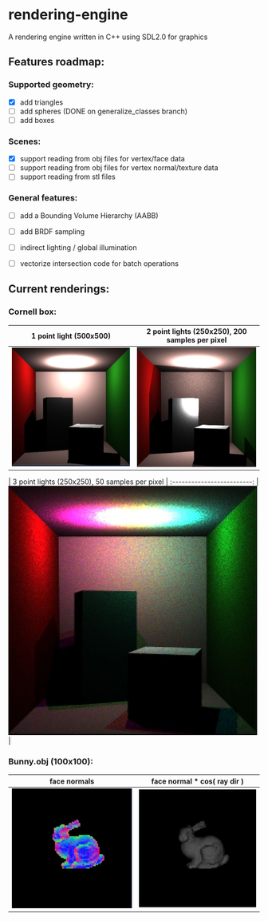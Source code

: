 # rendering-engine #
A rendering engine written in C++ using SDL2.0 for graphics

## Features roadmap: ##

### Supported geometry: ###
- [x] add triangles
- [ ] add spheres (DONE on generalize_classes branch)
- [ ] add boxes

### Scenes: ###
- [x] support reading from obj files for vertex/face data
- [ ] support reading from obj files for vertex normal/texture data
- [ ] support reading from stl files

### General features: ###
- [ ] add a Bounding Volume Hierarchy (AABB)
- [ ] add BRDF sampling
- [ ] indirect lighting / global illumination
- [ ] vectorize intersection code for batch operations


## Current renderings: ##

### Cornell box: ###
| 1 point light (500x500) | 2 point lights (250x250), 200 samples per pixel |
:-------------------------:|:-------------------------:
| ![img_cornell_box_500x500](https://github.com/Runtime-Learner/rendering-engine/blob/main/output_images/cornell-box-ptLight-500x500.jpg "500x500 render of the Cornell box. Pointlight. No indirect illumination") | ![img_cornell_box_250x250, 2 lights](https://github.com/Runtime-Learner/rendering-engine/blob/generalize_classes/output_images/cornell-box-two-ptLights-250x250_200samples.jpg) |

| 3 point lights (250x250), 50 samples per pixel |
:-------------------------:
|![img_cornell_box_250x250, 3 lights](https://github.com/Runtime-Learner/rendering-engine/blob/main/output_images/cornell-box-3-ptLights-250x250_50samples.jpg)  |

### Bunny.obj (100x100): ###
| face normals | face normal * cos( ray dir ) |
:-------------------------:|:-------------------------:
| ![face normals](https://github.com/Runtime-Learner/rendering-engine/blob/generalize_classes/output_images/bunny_normal_100x100.jpg) | ![normal cos ray](https://github.com/Runtime-Learner/rendering-engine/blob/generalize_classes/output_images/bunny_normalRay_100x100.jpg) |

